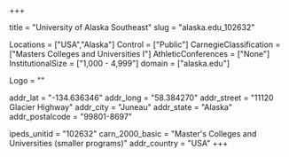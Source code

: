 
+++

title = "University of Alaska Southeast"
slug = "alaska.edu_102632"

Locations = ["USA","Alaska"]
Control = ["Public"]
CarnegieClassification = ["Masters Colleges and Universities I"]
AthleticConferences = ["None"]
InstitutionalSize = ["1,000 - 4,999"]
domain = ["alaska.edu"]

Logo = ""

addr_lat = "-134.636346"
addr_long = "58.384270"
addr_street = "11120 Glacier Highway"
addr_city = "Juneau"
addr_state = "Alaska"
addr_postalcode = "99801-8697"

ipeds_unitid = "102632"
carn_2000_basic = "Master's Colleges and Universities (smaller programs)"
addr_country = "USA"
+++
    
